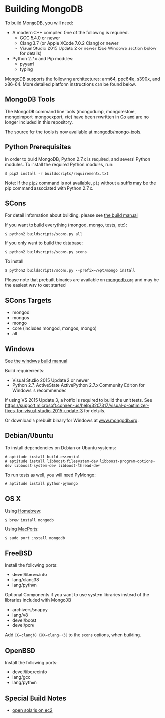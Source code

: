 Building MongoDB
================

To build MongoDB, you will need:

* A modern C++ compiler. One of the following is required.
    * GCC 5.4.0 or newer
    * Clang 3.7 (or Apple XCode 7.0.2 Clang) or newer
    * Visual Studio 2015 Update 2 or newer (See Windows section below for details)
* Python 2.7.x and Pip modules:
  * pyyaml
  * typing

MongoDB supports the following architectures: arm64, ppc64le, s390x, and x86-64.
More detailed platform instructions can be found below.


MongoDB Tools
--------------

The MongoDB command line tools (mongodump, mongorestore, mongoimport, mongoexport, etc)
have been rewritten in [Go](http://golang.org/) and are no longer included in this repository.

The source for the tools is now available at [mongodb/mongo-tools](https://github.com/mongodb/mongo-tools).

Python Prerequisites
---------------

In order to build MongoDB, Python 2.7.x is required, and several Python modules. To install
the required Python modules, run:

    $ pip2 install -r buildscripts/requirements.txt

Note: If the `pip2` command is not available, `pip` without a suffix may be the pip command
associated with Python 2.7.x.

SCons
---------------

For detail information about building, please see [the build manual](https://github.com/mongodb/mongo/wiki/Build-Mongodb-From-Source)

If you want to build everything (mongod, mongo, tests, etc):

    $ python2 buildscripts/scons.py all

If you only want to build the database:

    $ python2 buildscripts/scons.py scons

To install

    $ python2 buildscripts/scons.py --prefix=/opt/mongo install

Please note that prebuilt binaries are available on [mongodb.org](http://www.mongodb.org/downloads) and may be the easiest way to get started.

SCons Targets
--------------

* mongod
* mongos
* mongo
* core (includes mongod, mongos, mongo)
* all

Windows
--------------

See [the windows build manual](https://github.com/mongodb/mongo/wiki/Build-Mongodb-From-Source#windows-specific-instructions)

Build requirements:
* Visual Studio 2015 Update 2 or newer
* Python 2.7, ActiveState ActivePython 2.7.x Community Edition for Windows is recommended

If using VS 2015 Update 3, a hotfix is required to build the unit tests. See 
https://support.microsoft.com/en-us/help/3207317/visual-c-optimizer-fixes-for-visual-studio-2015-update-3
for details.

Or download a prebuilt binary for Windows at www.mongodb.org.

Debian/Ubuntu
--------------

To install dependencies on Debian or Ubuntu systems:

    # aptitude install build-essential
    # aptitude install libboost-filesystem-dev libboost-program-options-dev libboost-system-dev libboost-thread-dev

To run tests as well, you will need PyMongo:

    # aptitude install python-pymongo

OS X
--------------

Using [Homebrew](http://brew.sh):

    $ brew install mongodb

Using [MacPorts](http://www.macports.org):

    $ sudo port install mongodb

FreeBSD
--------------

Install the following ports:

  * devel/libexecinfo
  * lang/clang38
  * lang/python

Optional Components if you want to use system libraries instead of the libraries included with MongoDB

  * archivers/snappy
  * lang/v8
  * devel/boost
  * devel/pcre

Add `CC=clang38 CXX=clang++38` to the `scons` options, when building.

OpenBSD
--------------
Install the following ports:

  * devel/libexecinfo
  * lang/gcc
  * lang/python

Special Build Notes
--------------
  * [open solaris on ec2](building.opensolaris.ec2.md)

